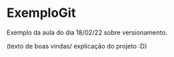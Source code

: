 # ExemploGit
Exemplo da aula do dia 18/02/22 sobre versionamento.

(texto de boas vindas/ explicação do projeto :D)
